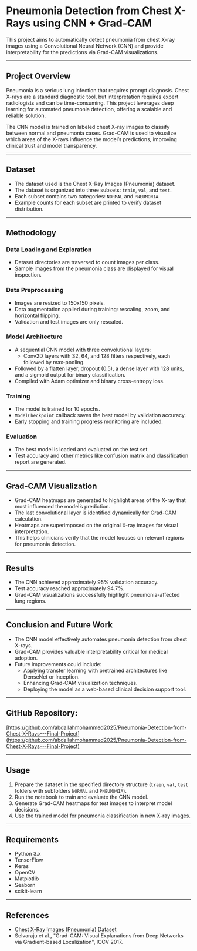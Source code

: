 # Pneumonia Detection from Chest X-Rays using CNN + Grad-CAM

This project aims to automatically detect pneumonia from chest X-ray images using a Convolutional Neural Network (CNN) and provide interpretability for the predictions via Grad-CAM visualizations.

---

## Project Overview

Pneumonia is a serious lung infection that requires prompt diagnosis. Chest X-rays are a standard diagnostic tool, but interpretation requires expert radiologists and can be time-consuming. This project leverages deep learning for automated pneumonia detection, offering a scalable and reliable solution.

The CNN model is trained on labeled chest X-ray images to classify between normal and pneumonia cases. Grad-CAM is used to visualize which areas of the X-rays influence the model’s predictions, improving clinical trust and model transparency.

---

## Dataset

- The dataset used is the Chest X-Ray Images (Pneumonia) dataset.
- The dataset is organized into three subsets: `train`, `val`, and `test`.
- Each subset contains two categories: `NORMAL` and `PNEUMONIA`.
- Example counts for each subset are printed to verify dataset distribution.

---

## Methodology

### Data Loading and Exploration

- Dataset directories are traversed to count images per class.
- Sample images from the pneumonia class are displayed for visual inspection.

### Data Preprocessing

- Images are resized to 150x150 pixels.
- Data augmentation applied during training: rescaling, zoom, and horizontal flipping.
- Validation and test images are only rescaled.

### Model Architecture

- A sequential CNN model with three convolutional layers:
  - Conv2D layers with 32, 64, and 128 filters respectively, each followed by max-pooling.
- Followed by a flatten layer, dropout (0.5), a dense layer with 128 units, and a sigmoid output for binary classification.
- Compiled with Adam optimizer and binary cross-entropy loss.

### Training

- The model is trained for 10 epochs.
- `ModelCheckpoint` callback saves the best model by validation accuracy.
- Early stopping and training progress monitoring are included.

### Evaluation

- The best model is loaded and evaluated on the test set.
- Test accuracy and other metrics like confusion matrix and classification report are generated.

---

## Grad-CAM Visualization

- Grad-CAM heatmaps are generated to highlight areas of the X-ray that most influenced the model’s prediction.
- The last convolutional layer is identified dynamically for Grad-CAM calculation.
- Heatmaps are superimposed on the original X-ray images for visual interpretation.
- This helps clinicians verify that the model focuses on relevant regions for pneumonia detection.

---

## Results

- The CNN achieved approximately 95% validation accuracy.
- Test accuracy reached approximately 94.7%.
- Grad-CAM visualizations successfully highlight pneumonia-affected lung regions.

---

## Conclusion and Future Work

- The CNN model effectively automates pneumonia detection from chest X-rays.
- Grad-CAM provides valuable interpretability critical for medical adoption.
- Future improvements could include:
  - Applying transfer learning with pretrained architectures like DenseNet or Inception.
  - Enhancing Grad-CAM visualization techniques.
  - Deploying the model as a web-based clinical decision support tool.

---


## GitHub Repository:
[https://github.com/abdallahmohammed2025/Pneumonia-Detection-from-Chest-X-Rays---Final-Project](https://github.com/abdallahmohammed2025/Pneumonia-Detection-from-Chest-X-Rays---Final-Project)
 

---

## Usage

1. Prepare the dataset in the specified directory structure (`train`, `val`, `test` folders with subfolders `NORMAL` and `PNEUMONIA`).
2. Run the notebook to train and evaluate the CNN model.
3. Generate Grad-CAM heatmaps for test images to interpret model decisions.
4. Use the trained model for pneumonia classification in new X-ray images.

---

## Requirements

- Python 3.x
- TensorFlow
- Keras
- OpenCV
- Matplotlib
- Seaborn
- scikit-learn

---

## References

- [Chest X-Ray Images (Pneumonia) Dataset](https://www.kaggle.com/paultimothymooney/chest-xray-pneumonia)
- Selvaraju et al., "Grad-CAM: Visual Explanations from Deep Networks via Gradient-based Localization", ICCV 2017.

